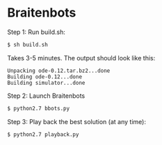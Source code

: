 # Braitenbots

Step 1: Run build.sh:
```bash
$ sh build.sh
```

Takes 3-5 minutes. The output should look like this:
```
Unpacking ode-0.12.tar.bz2...done
Building ode-0.12...done
Building simulator...done
```

Step 2: Launch Braitenbots
```bash
$ python2.7 bbots.py
```

Step 3: Play back the best solution (at any time):
```bash
$ python2.7 playback.py
```
